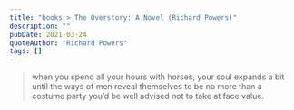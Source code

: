 ```yaml
---
title: "books > The Overstory: A Novel (Richard Powers)"
description: ""
pubDate: 2021-03-24
quoteAuthor: "Richard Powers"
tags: []
---
```


> when you spend all your hours with horses, your soul expands a bit until the ways of men reveal themselves to be no more than a costume party you’d be well advised not to take at face value.